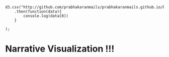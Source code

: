 <html>

<head>
    <script src="https://d3js.org/d3.v5.min.js"></script>

    d3.csv("http://github.com/prabhakaranmails/prabhakaranmails.github.io/blob/master/wdi.csv")
        .then(function(data){
            console.log(data[0])
        }

    );
    
     

</head>

<h1>Narrative Visualization !!!</h1>

</html>
